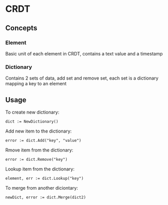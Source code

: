 # CRDT

## Concepts

### Element

Basic unit of each element in CRDT, contains a text value and a timestamp

### Dictionary

Contains 2 sets of data, add set and remove set, each set is a dictionary mapping a key to an element

## Usage

To create new dictionary:

`dict := NewDictionary()`

Add new item to the dictionary:

`error := dict.Add("key", "value")`

Rmove item from the dictionary:

`error := dict.Remove("key")`

Lookup item from the dictionary:

`element, err := dict.Lookup("key")`

To merge from another diciontary:

`newDict, error := dict.Merge(dict2)`
